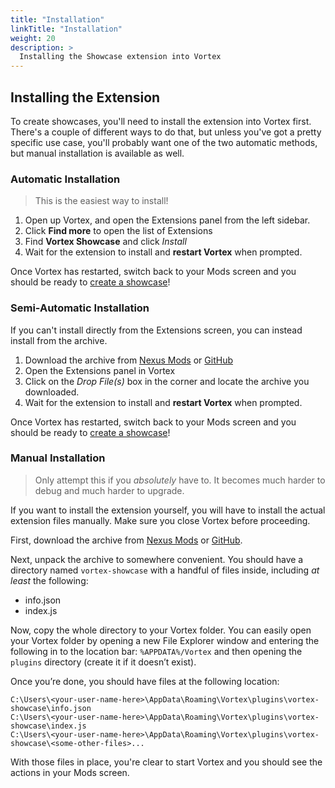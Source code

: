 ```yaml
---
title: "Installation"
linkTitle: "Installation"
weight: 20
description: >
  Installing the Showcase extension into Vortex
---
```


## Installing the Extension

To create showcases, you'll need to install the extension into Vortex first. There's a couple of different ways to do that, but unless you've got a pretty specific use case, you'll probably want one of the two automatic methods, but manual installation is available as well.

### Automatic Installation

> This is the easiest way to install!

1. Open up Vortex, and open the Extensions panel from the left sidebar.
1. Click **Find more** to open the list of Extensions
1. Find **Vortex Showcase** and click *Install*
1. Wait for the extension to install and **restart Vortex** when prompted.

Once Vortex has restarted, switch back to your Mods screen and you should be ready to [create a showcase](/docs/usage/showcase)!

### Semi-Automatic Installation

If you can't install directly from the Extensions screen, you can instead install from the archive.

1. Download the archive from [Nexus Mods](https://www.nexusmods.com/site/mods/145?tab=files) or [GitHub](https://https://github.com/agc93/vortex-showcase/releases)
1. Open the Extensions panel in Vortex
1. Click on the *Drop File(s)* box in the corner and locate the archive you downloaded.
1. Wait for the extension to install and **restart Vortex** when prompted.

Once Vortex has restarted, switch back to your Mods screen and you should be ready to [create a showcase](/docs/usage/showcase)!

### Manual Installation

> Only attempt this if you *absolutely* have to. It becomes much harder to debug and much harder to upgrade.

If you want to install the extension yourself, you will have to install the actual extension files manually. Make sure you close Vortex before proceeding.

First, download the archive from [Nexus Mods](https://www.nexusmods.com/site/mods/145?tab=files) or [GitHub](https://https://github.com/agc93/vortex-showcase/actions).

Next, unpack the archive to somewhere convenient. You should have a directory named `vortex-showcase` with a handful of files inside, including *at least* the following:

- info.json
- index.js

Now, copy the whole directory to your Vortex folder. You can easily open your Vortex folder by opening a new File Explorer window and entering the following in to the location bar: `%APPDATA%/Vortex` and then opening the `plugins` directory (create it if it doesn’t exist).

Once you’re done, you should have files at the following location:

```text
C:\Users\<your-user-name-here>\AppData\Roaming\Vortex\plugins\vortex-showcase\info.json
C:\Users\<your-user-name-here>\AppData\Roaming\Vortex\plugins\vortex-showcase\index.js
C:\Users\<your-user-name-here>\AppData\Roaming\Vortex\plugins\vortex-showcase\<some-other-files>...
```

With those files in place, you're clear to start Vortex and you should see the actions in your Mods screen.